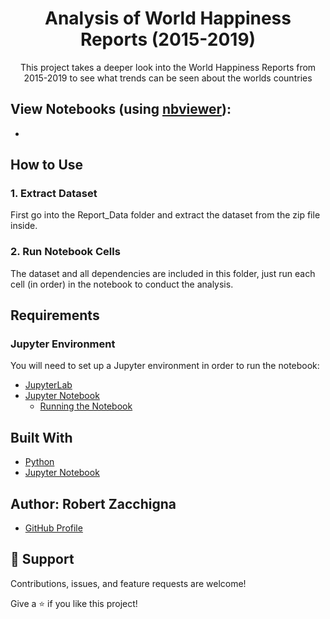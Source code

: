 <h1 align="center">Analysis of World Happiness Reports (2015-2019)</h1>

<p align="center">This project takes a deeper look into the World Happiness Reports from 
2015-2019 to see what trends can be seen about the worlds countries</p>


## View Notebooks (using [nbviewer](https://nbviewer.jupyter.org/faq#what-is-nbviewer)):
* []()


## How to Use

### 1. Extract Dataset

First go into the Report_Data folder and extract the dataset from the zip file inside.

### 2. Run Notebook Cells

The dataset and all dependencies are included in this folder, 
just run each cell (in order) in the notebook to conduct the analysis.


## Requirements

### Jupyter Environment

You will need to set up a Jupyter environment in order to run the notebook:

* [JupyterLab](https://jupyterlab.readthedocs.io/en/stable/getting_started/installation.html#pip)
* [Jupyter Notebook](https://jupyter.readthedocs.io/en/latest/install/notebook-classic.html#alternative-for-experienced-python-users-installing-jupyter-with-pip)
    * [Running the Notebook](https://jupyter.readthedocs.io/en/latest/running.html#running)


## Built With

- [Python](https://www.python.org/downloads/)
- [Jupyter Notebook](https://jupyter.org/)


## Author: **Robert Zacchigna**

- [GitHub Profile](https://github.com/Robert-Zacchigna "Robert Zacchigna")

## 🤝 Support

Contributions, issues, and feature requests are welcome!

Give a ⭐ if you like this project!